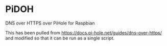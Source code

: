 # PiDOH
DNS over HTTPS over PiHole for Raspbian

This has been pulled from https://docs.pi-hole.net/guides/dns-over-https/ and modified so that it can be run as a single script.
